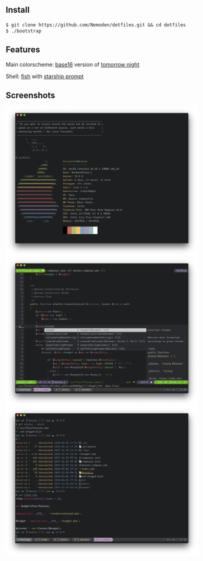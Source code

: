 Install
---

    $ git clone https://github.com/Nemoden/dotfiles.git && cd dotfiles
    $ ./bootstrap

Features
---

Main colorscheme: [base16](https://github.com/chriskempson/base16) version of [tomorrow night](https://github.com/chriskempson/tomorrow-theme)

Shell: [fish](https://fishshell.com/) with [starship prompt](https://starship.rs/)

Screenshots
---

![neofetch](./assets/1-neofetch.png?raw=true)
![vim](./assets/2-vim-inside-tmux.png?raw=true)
![shell](./assets/3-upgraded-cat-and-ls.png?raw=true)
